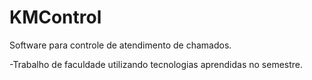 KMControl
=========
Software para controle de atendimento de chamados.

-Trabalho de faculdade utilizando tecnologias aprendidas no semestre.

